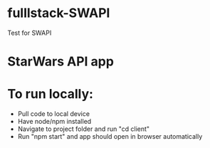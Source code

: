 # fulllstack-SWAPI
Test for SWAPI

# StarWars API app

# To run locally:  
  - Pull code to local device  
  - Have node/npm installed  
  - Navigate to project folder and run "cd client"  
  - Run "npm start" and app should open in browser automatically  

